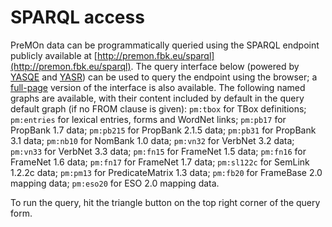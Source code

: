 SPARQL access
===

PreMOn data can be programmatically queried using the SPARQL endpoint publicly available at [http://premon.fbk.eu/sparql](http://premon.fbk.eu/sparql).
The query interface below (powered by [YASQE](http://yasr.yasgui.org/) and [YASR](http://yasr.yasgui.org/)) can be used to query the endpoint using the browser; a [full-page](query-full.html) version of the interface is also available.
The following named graphs are available, with their content included by default in the query default graph (if no FROM clause is given):
 `pm:tbox` for TBox definitions;
 `pm:entries` for lexical entries, forms and WordNet links;
 `pm:pb17` for PropBank 1.7 data;
 `pm:pb215` for PropBank 2.1.5 data;
 `pm:pb31` for PropBank 3.1 data; 
 `pm:nb10` for NomBank 1.0 data;
 `pm:vn32` for VerbNet 3.2 data;
 `pm:vn33` for VerbNet 3.3 data;
 `pm:fn15` for FrameNet 1.5 data;
 `pm:fn16` for FrameNet 1.6 data;
 `pm:fn17` for FrameNet 1.7 data; 
 `pm:sl122c` for SemLink 1.2.2c data;
 `pm:pm13` for PredicateMatrix 1.3 data;
 `pm:fb20` for FrameBase 2.0 mapping data;
 `pm:eso20` for ESO 2.0 mapping data.

To run the query, hit the triangle button on the top right corner of the query form.

<link href='//cdn.jsdelivr.net/g/yasqe@2.2(yasqe.min.css),yasr@2.4(yasr.min.css)' rel='stylesheet' type='text/css'/>
<div id="yasqe"></div>
<div id="yasr"></div>
<script src='js/yasr.bundled.min.js'></script>
<script src='js/yasqe.bundled.min.js'></script>
<script src='js/init-yasgui.js'></script>
